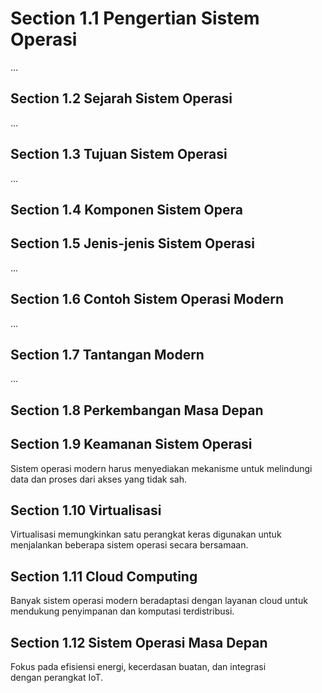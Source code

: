 # Section 1.1 Pengertian Sistem Operasi
...

## Section 1.2 Sejarah Sistem Operasi
...

## Section 1.3 Tujuan Sistem Operasi
...

## Section 1.4 Komponen Sistem Opera

## Section 1.5 Jenis-jenis Sistem Operasi
...

## Section 1.6 Contoh Sistem Operasi Modern
...

## Section 1.7 Tantangan Modern
...

## Section 1.8 Perkembangan Masa Depan
## Section 1.9 Keamanan Sistem Operasi
Sistem operasi modern harus menyediakan mekanisme untuk melindungi data dan proses dari akses yang tidak sah.

## Section 1.10 Virtualisasi
Virtualisasi memungkinkan satu perangkat keras digunakan untuk menjalankan beberapa sistem operasi secara bersamaan.

## Section 1.11 Cloud Computing
Banyak sistem operasi modern beradaptasi dengan layanan cloud untuk mendukung penyimpanan dan komputasi terdistribusi.

## Section 1.12 Sistem Operasi Masa Depan
Fokus pada efisiensi energi, kecerdasan buatan, dan integrasi dengan perangkat IoT.

